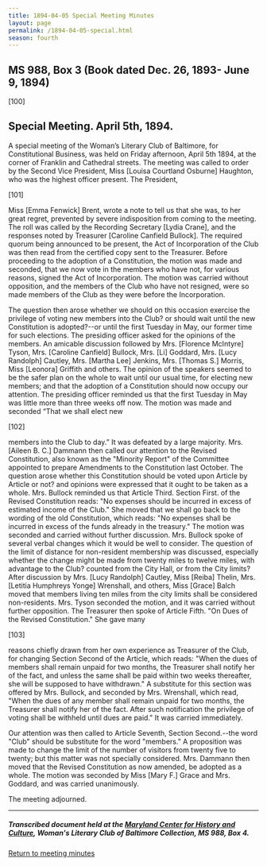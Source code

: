 ```yaml
---
title: 1894-04-05 Special Meeting Minutes
layout: page
permalink: /1894-04-05-special.html
season: fourth
---
```


<style>
    #maincontent{
        font-size:1.4em;
    }
</style>
## MS 988, Box 3 (Book dated Dec. 26, 1893- June 9, 1894)

[100] 

## Special Meeting. April 5th, 1894.

A special meeting of the Woman’s Literary Club of Baltimore, for Constitutional Business, was held on Friday afternoon, April 5th 1894, at the corner of Franklin and Cathedral streets. The meeting was called to order by the Second Vice President, Miss [Louisa Courtland Osburne] Haughton, who was the highest officer present. The President,

[101]

Miss [Emma Fenwick] Brent, wrote a note to tell us that she was, to her great regret, prevented by severe indisposition from coming to the meeting. The roll was called by the Recording Secretary [Lydia Crane], and the responses noted by Treasurer [Caroline Canfield Bullock]. The required quorum being announced to be present, the Act of Incorporation of the Club was then read from the certified copy sent to the Treasurer. Before proceeding to the adoption of a Constitution, the motion was made and seconded, that we now vote in the members who have not, for various reasons, signed the Act of Incorporation. The motion was carried without opposition, and the members of the Club who have not resigned, were so made members of the Club as they were before the Incorporation.

The question then arose whether we should on this occasion exercise the privilege of voting new members into the Club? or should wait until the new Constitution is adopted?--or until the first Tuesday in May, our former time for such elections. The presiding officer asked for the opinions of the members. An amicable discussion followed by Mrs. [Florence McIntyre] Tyson, Mrs. [Caroline Canfield] Bullock, Mrs. [Li] Goddard, Mrs. [Lucy Randolph] Cautley, Mrs. [Martha Lee] Jenkins, Mrs. [Thomas S.] Morris, Miss [Leonora] Griffith and others. The opinion of the speakers seemed to be the safer plan on the whole to wait until our usual time, for electing new members; and that the adoption of a Constitution should now occupy our attention. The presiding officer reminded us that the first Tuesday in May was little more than three weeks off now. The motion was made and seconded “That we shall elect new

[102]

members into the Club to day.” It was defeated by a large majority. Mrs. [Aileen B. C.] Dammann then called our attention to the Revised Constitution, also known as the "Minority Report" of the Committee appointed to prepare Amendments to the Constitution last October. The question arose whether this Constitution should be voted upon Article by Article or not? and opinions were expressed that it ought to be taken as a whole. Mrs. Bullock reminded us that Article Third. Section First. of the Revised Constitution reads: "No expenses should be incurred in excess of estimated income of the Club." She moved that we shall go back to the wording of the old Constitution, which reads: "No expenses shall be incurred in excess of the funds already in the treasury." The motion was seconded and carried without further discussion. Mrs. Bullock spoke of several verbal changes which it would be well to consider. The question of the limit of distance for non-resident membership was discussed, especially whether the change might be made from twenty miles to twelve miles, with advantage to the Club? counted from the City Hall, or from the City limits? After discussion by Mrs. [Lucy Randolph] Cautley, Miss [Reiba] Thelin, Mrs. [Letitia Humphreys Yonge] Wrenshall, and others, Miss [Grace] Balch moved that members living ten miles from the city limits shall be considered non-residents. Mrs. Tyson seconded the motion, and it was carried without further opposition. The Treasurer then spoke of Article Fifth. "On Dues of the Revised Constitution." She gave many

[103]

reasons chiefly drawn from her own experience as Treasurer of the Club, for changing Section Second of the Article, which reads: "When the dues of members shall remain unpaid for two months, the Treasurer shall notify her of the fact, and unless the same shall be paid within two weeks thereafter, she will be supposed to have withdrawn." A substitute for this section was offered by Mrs. Bullock, and seconded by Mrs. Wrenshall, which read, "When the dues of any member shall remain unpaid for two months, the Treasurer shall notify her of the fact. After such notification the privilege of voting shall be withheld until dues are paid." It was carried immediately.

Our attention was then called to Article Seventh, Section Second.--the word "Club" should be substitute for the word "members." A proposition was made to change the limit of the number of visitors from twenty five to twenty; but this matter was not specially considered. Mrs. Dammann then moved that the Revised Constitution as now amended, be adopted as a whole. The motion was seconded by Miss [Mary F.] Grace and Mrs. Goddard, and was carried unanimously.

The meeting adjourned.
<hr>

##### Transcribed document held at the [Maryland Center for History and Culture](http://mdhs.org/), Woman's Literary Club of Baltimore Collection, MS 988, Box 4. 

[Return to meeting minutes](https://elizajames.github.io/WLCB_draft/search/index.html?q=%2Bseason%3Afourth)